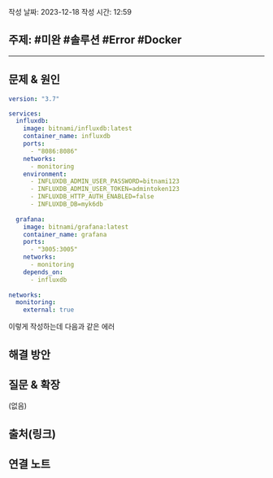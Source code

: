작성 날짜: 2023-12-18
작성 시간: 12:59

## 주제: #미완 #솔루션 #Error #Docker 

----

## 문제 & 원인
```yaml
version: "3.7"

services:
  influxdb:
    image: bitnami/influxdb:latest
    container_name: influxdb
    ports:
      - "8086:8086"
    networks:
      - monitoring
    environment:
      - INFLUXDB_ADMIN_USER_PASSWORD=bitnami123
      - INFLUXDB_ADMIN_USER_TOKEN=admintoken123
      - INFLUXDB_HTTP_AUTH_ENABLED=false
      - INFLUXDB_DB=myk6db
  
  grafana:
    image: bitnami/grafana:latest
    container_name: grafana
    ports:
      - "3005:3005"
    networks:
      - monitoring
    depends_on:
      - influxdb
  
networks:
  monitoring:
    external: true
```

이렇게 작성하는데 다음과 같은 에러 
## 해결 방안


## 질문 & 확장

(없음)

## 출처(링크)


## 연결 노트
